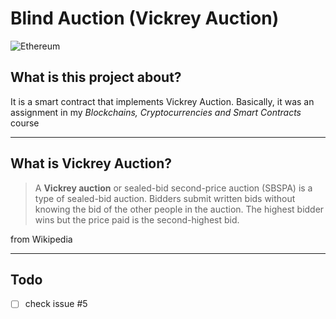 # Blind Auction (Vickrey Auction)
![Ethereum](https://img.shields.io/badge/Ethereum-3C3C3D?style=for-the-badge&logo=Ethereum&logoColor=white
)


## What is this project about?
It is a smart contract that implements Vickrey Auction. Basically, it was an assignment in my _Blockchains, Cryptocurrencies and Smart Contracts_ course

---


## What is Vickrey Auction?

> A **Vickrey auction** or sealed-bid second-price auction (SBSPA) is a type of sealed-bid auction. Bidders submit written bids without knowing the bid of the other people in the auction. The highest bidder wins but the price paid is the second-highest bid.

from Wikipedia


---

## Todo
* [ ] check issue #5
 


